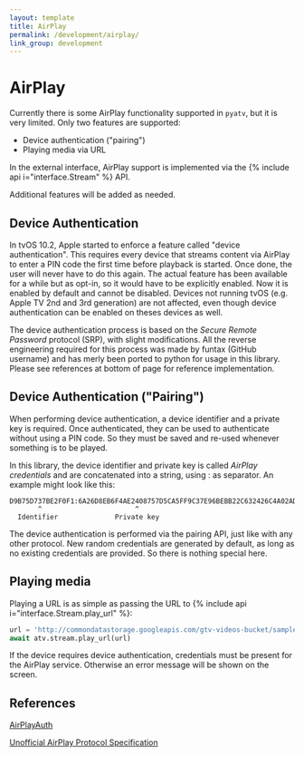 ```yaml
---
layout: template
title: AirPlay
permalink: /development/airplay/
link_group: development
---
```

# AirPlay

Currently there is some AirPlay functionality supported in `pyatv`, but it is
very limited. Only two features are supported:

- Device authentication ("pairing")
- Playing media via URL

In the external interface, AirPlay support is implemented via the {% include api i="interface.Stream" %}
API.

Additional features will be added as needed.

## Device Authentication

In tvOS 10.2, Apple started to enforce a feature called "device authentication".
This requires every device that streams content via AirPlay to enter a PIN code
the first time before playback is started. Once done, the user will never have
to do this again. The actual feature has been available for a while but as
opt-in, so it would have to be explicitly enabled. Now it is enabled by default
and cannot be disabled. Devices not running tvOS (e.g. Apple TV 2nd and 3rd
generation) are not affected, even though device authentication can be enabled
on theses devices as well.

The device authentication process is based on the *Secure Remote Password*
protocol (SRP), with slight modifications. All the reverse engineering required
for this process was made by funtax (GitHub username) and has merly been ported
to python for usage in this library. Please see references at bottom of page
for reference implementation.

## Device Authentication ("Pairing")

When performing device authentication, a device identifier and a private key is
required. Once authenticated, they can be used to authenticate without using a
PIN code. So they must be saved and re-used whenever something is to be played.

In this library, the device identifier and private key is called
*AirPlay credentials* and are concatenated into a string, using : as separator.
An example might look like this:

    D9B75D737BE2F0F1:6A26D8EB6F4AE2408757D5CA5FF9C37E96BEBB22C632426C4A02AD4FA895A85B
           ^                       ^
      Identifier              Private key

The device authentication is performed via the pairing API, just like with
any other protocol. New random credentials are generated by default, as long
as no existing credentials are provided. So there is nothing special here.

## Playing media

Playing a URL is as simple as passing the URL to {% include api i="interface.Stream.play_url" %}:

```python
url = 'http://commondatastorage.googleapis.com/gtv-videos-bucket/sample/BigBuckBunny.mp4'
await atv.stream.play_url(url)
```

If the device requires device authentication, credentials must be present for
the AirPlay service. Otherwise an error message will be shown on the screen.

## References

[AirPlayAuth](https://github.com/funtax/AirPlayAuth)

[Unofficial AirPlay Protocol Specification](https://nto.github.io/AirPlay.html)

